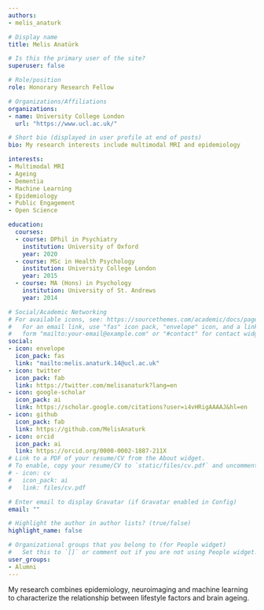```yaml
---
authors:
- melis_anaturk

# Display name
title: Melis Anatürk

# Is this the primary user of the site?
superuser: false

# Role/position
role: Honorary Research Fellow

# Organizations/Affiliations
organizations:
- name: University College London
  url: "https://www.ucl.ac.uk/"

# Short bio (displayed in user profile at end of posts)
bio: My research interests include multimodal MRI and epidemiology

interests:
- Multimodal MRI
- Ageing
- Dementia
- Machine Learning
- Epidemiology
- Public Engagement
- Open Science

education:
  courses:
  - course: DPhil in Psychiatry
    institution: University of Oxford
    year: 2020
  - course: MSc in Health Psychology
    institution: University College London
    year: 2015
  - course: MA (Hons) in Psychology
    institution: University of St. Andrews 
    year: 2014

# Social/Academic Networking
# For available icons, see: https://sourcethemes.com/academic/docs/page-builder/#icons
#   For an email link, use "fas" icon pack, "envelope" icon, and a link in the
#   form "mailto:your-email@example.com" or "#contact" for contact widget.
social:
- icon: envelope
  icon_pack: fas
  link: "mailto:melis.anaturk.14@ucl.ac.uk"
- icon: twitter
  icon_pack: fab
  link: https://twitter.com/melisanaturk?lang=en
- icon: google-scholar
  icon_pack: ai
  link: https://scholar.google.com/citations?user=i4vHRigAAAAJ&hl=en
- icon: github
  icon_pack: fab
  link: https://github.com/MelisAnaturk
- icon: orcid
  icon_pack: ai
  link: https://orcid.org/0000-0002-1887-211X
# Link to a PDF of your resume/CV from the About widget.
# To enable, copy your resume/CV to `static/files/cv.pdf` and uncomment the lines below.
# - icon: cv
#   icon_pack: ai
#   link: files/cv.pdf

# Enter email to display Gravatar (if Gravatar enabled in Config)
email: ""

# Highlight the author in author lists? (true/false)
highlight_name: false

# Organizational groups that you belong to (for People widget)
#   Set this to `[]` or comment out if you are not using People widget.
user_groups:
- Alumni
---
```


My research combines epidemiology, neuroimaging and machine learning to characterize the relationship between lifestyle factors and brain ageing.
